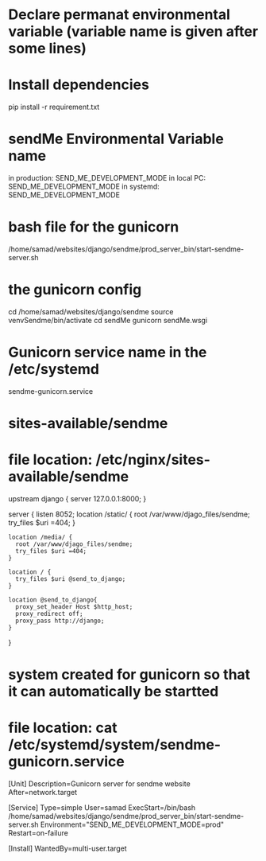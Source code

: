 # Declare permanat environmental variable (variable name is given after some lines)


# Install dependencies 
pip install -r requirement.txt

# sendMe Environmental Variable name 
in production: SEND_ME_DEVELOPMENT_MODE
in local PC:  SEND_ME_DEVELOPMENT_MODE
in systemd: SEND_ME_DEVELOPMENT_MODE

# bash file for the gunicorn
/home/samad/websites/django/sendme/prod_server_bin/start-sendme-server.sh

# the gunicorn config
cd /home/samad/websites/django/sendme
source venvSendme/bin/activate
cd sendMe
gunicorn sendMe.wsgi

# Gunicorn service name in the /etc/systemd
sendme-gunicorn.service


# sites-available/sendme
file location: /etc/nginx/sites-available/sendme 
=============================================================

upstream django {
  server 127.0.0.1:8000;
}

  server {
    listen 8052;
    location /static/ {
      root /var/www/djago_files/sendme;
      try_files $uri =404;
    }
    
    location /media/ {
      root /var/www/djago_files/sendme;
      try_files $uri =404;
    }
    
    location / {
      try_files $uri @send_to_django;
    }

    location @send_to_django{
      proxy_set_header Host $http_host;
      proxy_redirect off;
      proxy_pass http://django;
    }

  }
  

# system created for gunicorn so that it can automatically be startted
file location: cat /etc/systemd/system/sendme-gunicorn.service 
=============================================================

[Unit]
Description=Gunicorn server for sendme website
After=network.target


[Service]
Type=simple
User=samad
ExecStart=/bin/bash /home/samad/websites/django/sendme/prod_server_bin/start-sendme-server.sh
Environment="SEND_ME_DEVELOPMENT_MODE=prod"
Restart=on-failure

[Install]
WantedBy=multi-user.target

